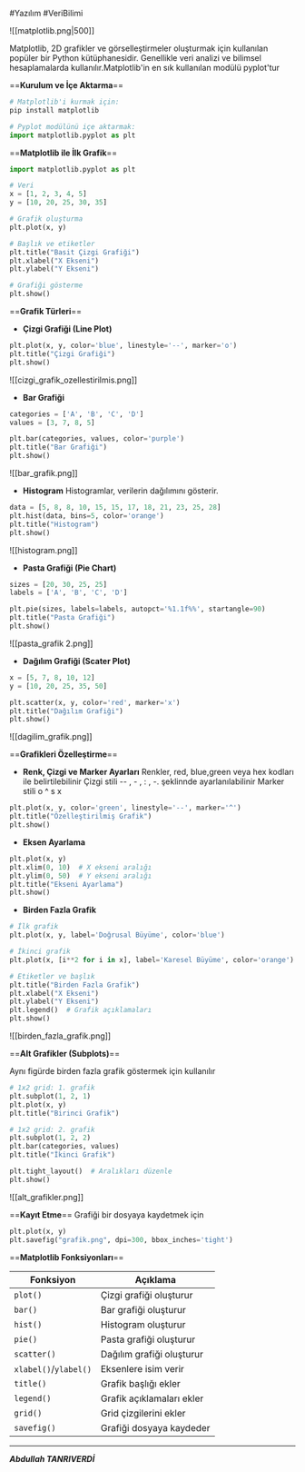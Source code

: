 #Yazılım #VeriBilimi  

![[matplotlib.png|500]]

Matplotlib, 2D grafikler ve görselleştirmeler oluşturmak için kullanılan popüler bir Python kütüphanesidir. Genellikle veri analizi ve bilimsel hesaplamalarda kullanılır.Matplotlib'in en sık kullanılan modülü pyplot'tur

==**Kurulum ve İçe Aktarma**==
```python
# Matplotlib'i kurmak için:
pip install matplotlib

# Pyplot modülünü içe aktarmak:
import matplotlib.pyplot as plt

```

==**Matplotlib ile İlk Grafik**==

```python
import matplotlib.pyplot as plt

# Veri
x = [1, 2, 3, 4, 5]
y = [10, 20, 25, 30, 35]

# Grafik oluşturma
plt.plot(x, y)

# Başlık ve etiketler
plt.title("Basit Çizgi Grafiği")
plt.xlabel("X Ekseni")
plt.ylabel("Y Ekseni")

# Grafiği gösterme
plt.show()

```

==**Grafik Türleri**==
- **Çizgi Grafiği (Line Plot)**
```python
plt.plot(x, y, color='blue', linestyle='--', marker='o')
plt.title("Çizgi Grafiği")
plt.show()

```

![[cizgi_grafik_ozellestirilmis.png]]

- **Bar Grafiği**
```python
categories = ['A', 'B', 'C', 'D']
values = [3, 7, 8, 5]

plt.bar(categories, values, color='purple')
plt.title("Bar Grafiği")
plt.show()


```
![[bar_grafik.png]]

- **Histogram**
Histogramlar, verilerin dağılımını gösterir.
```python
data = [5, 8, 8, 10, 15, 15, 17, 18, 21, 23, 25, 28]
plt.hist(data, bins=5, color='orange')
plt.title("Histogram")
plt.show()

```

![[histogram.png]]

- **Pasta Grafiği (Pie Chart)**
```python
sizes = [20, 30, 25, 25]
labels = ['A', 'B', 'C', 'D']

plt.pie(sizes, labels=labels, autopct='%1.1f%%', startangle=90)
plt.title("Pasta Grafiği")
plt.show()

```

![[pasta_grafik 2.png]]
- **Dağılım Grafiği (Scater  Plot)**
```python
x = [5, 7, 8, 10, 12]
y = [10, 20, 25, 35, 50]

plt.scatter(x, y, color='red', marker='x')
plt.title("Dağılım Grafiği")
plt.show()

```


![[dagilim_grafik.png]]


==**Grafikleri Özelleştirme**==

- **Renk, Çizgi ve Marker Ayarları**
Renkler, red, blue,green veya hex kodları ile belirtilebilinir
Çizgi stili -- , - , : , -. şeklinnde ayarlanılabilinir
Marker stili o ^ s x 
```python
plt.plot(x, y, color='green', linestyle='--', marker='^')
plt.title("Özelleştirilmiş Grafik")
plt.show()

```

- **Eksen Ayarlama**
```python
plt.plot(x, y)
plt.xlim(0, 10)  # X ekseni aralığı
plt.ylim(0, 50)  # Y ekseni aralığı
plt.title("Ekseni Ayarlama")
plt.show()

```
- **Birden Fazla Grafik**
```python
# İlk grafik
plt.plot(x, y, label='Doğrusal Büyüme', color='blue')

# İkinci grafik
plt.plot(x, [i**2 for i in x], label='Karesel Büyüme', color='orange')

# Etiketler ve başlık
plt.title("Birden Fazla Grafik")
plt.xlabel("X Ekseni")
plt.ylabel("Y Ekseni")
plt.legend()  # Grafik açıklamaları
plt.show()

```

![[birden_fazla_grafik.png]]

==**Alt Grafikler (Subplots)**==

Aynı figürde birden fazla grafik göstermek için kullanılır
```python
# 1x2 grid: 1. grafik
plt.subplot(1, 2, 1)
plt.plot(x, y)
plt.title("Birinci Grafik")

# 1x2 grid: 2. grafik
plt.subplot(1, 2, 2)
plt.bar(categories, values)
plt.title("İkinci Grafik")

plt.tight_layout()  # Aralıkları düzenle
plt.show()

```

![[alt_grafikler.png]]

==**Kayıt Etme**==
Grafiği bir dosyaya kaydetmek için
```python
plt.plot(x, y)
plt.savefig("grafik.png", dpi=300, bbox_inches='tight')

```


==**Matplotlib Fonksiyonları**==

|Fonksiyon|Açıklama|
|---|---|
|`plot()`|Çizgi grafiği oluşturur|
|`bar()`|Bar grafiği oluşturur|
|`hist()`|Histogram oluşturur|
|`pie()`|Pasta grafiği oluşturur|
|`scatter()`|Dağılım grafiği oluşturur|
|`xlabel()`/`ylabel()`|Eksenlere isim verir|
|`title()`|Grafik başlığı ekler|
|`legend()`|Grafik açıklamaları ekler|
|`grid()`|Grid çizgilerini ekler|
|`savefig()`|Grafiği dosyaya kaydeder|

--- 
***Abdullah TANRIVERDİ***
